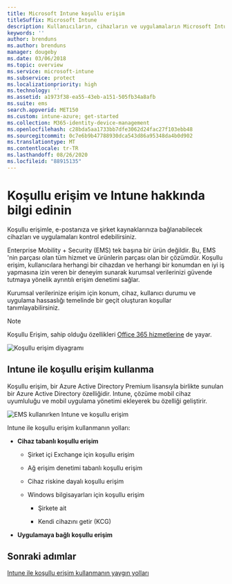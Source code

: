 ```yaml
---
title: Microsoft Intune koşullu erişim
titleSuffix: Microsoft Intune
description: Kullanıcıların, cihazların ve uygulamaların Microsoft Intune içindeki şirket kaynaklarına erişmek için karşılaması gereken koşulları nasıl tanımlayacağınızı öğrenin.
keywords: ''
author: brenduns
ms.author: brenduns
manager: dougeby
ms.date: 03/06/2018
ms.topic: overview
ms.service: microsoft-intune
ms.subservice: protect
ms.localizationpriority: high
ms.technology: ''
ms.assetid: a1973f38-ea55-43eb-a151-505fb34a8afb
ms.suite: ems
search.appverid: MET150
ms.custom: intune-azure; get-started
ms.collection: M365-identity-device-management
ms.openlocfilehash: c28bda5aa1733bb7dfe3062d24fac27f103ebb48
ms.sourcegitcommit: 0c7e6b9b47788930dca543d86a95348da4b0d902
ms.translationtype: MT
ms.contentlocale: tr-TR
ms.lasthandoff: 08/26/2020
ms.locfileid: "88915135"
---
```

# <a name="learn-about-conditional-access-and-intune"></a>Koşullu erişim ve Intune hakkında bilgi edinin

Koşullu erişimle, e-postanıza ve şirket kaynaklarınıza bağlanabilecek cihazları ve uygulamaları kontrol edebilirsiniz. 

Enterprise Mobility + Security (EMS) tek başına bir ürün değildir. Bu, EMS 'nin parçası olan tüm hizmet ve ürünlerin parçası olan bir çözümdür. Koşullu erişim, kullanıcılara herhangi bir cihazdan ve herhangi bir konumdan en iyi iş yapmasına izin veren bir deneyim sunarak kurumsal verilerinizi güvende tutmaya yönelik ayrıntılı erişim denetimi sağlar.

Kurumsal verilerinize erişim için konum, cihaz, kullanıcı durumu ve uygulama hassaslığı temelinde bir geçit oluşturan koşullar tanımlayabilirsiniz.

> [!NOTE]
> Koşullu Erişim, sahip olduğu özellikleri [Office 365 hizmetlerine](/office365/enterprise/office-365-client-support-conditional-access) de yayar.

![Koşullu erişim diyagramı](./media/conditional-access/ca-diagram-1.png)

## <a name="use-conditional-access-with-intune"></a>Intune ile koşullu erişim kullanma

Koşullu erişim, bir Azure Active Directory Premium lisansıyla birlikte sunulan bir Azure Active Directory özelliğidir. Intune, çözüme mobil cihaz uyumluluğu ve mobil uygulama yönetimi ekleyerek bu özelliği geliştirir. 

![EMS kullanırken Intune ve koşullu erişim](./media/conditional-access/intune-with-ca-1.png)

Intune ile koşullu erişim kullanmanın yolları:

- **Cihaz tabanlı koşullu erişim**

  - Şirket içi Exchange için koşullu erişim

  - Ağ erişim denetimi tabanlı koşullu erişim

  - Cihaz riskine dayalı koşullu erişim

  - Windows bilgisayarları için koşullu erişim

    - Şirkete ait

    - Kendi cihazını getir (KCG)

- **Uygulamaya bağlı koşullu erişim**

## <a name="next-steps"></a>Sonraki adımlar

[Intune ile koşullu erişim kullanmanın yaygın yolları](conditional-access-intune-common-ways-use.md)